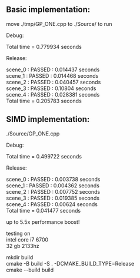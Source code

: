 ## Basic implementation:
move ./tmp/GP_ONE.cpp to ./Source/ to run

Debug:

Total time = 0.779934 seconds

Release:

scene_0 : PASSED : 0.014437 seconds \
scene_1 : PASSED : 0.014468 seconds \
scene_2 : PASSED : 0.040457 seconds \
scene_3 : PASSED : 0.10804 seconds \
scene_4 : PASSED : 0.028381 seconds \
Total time = 0.205783 seconds

## SIMD implementation:

./Source/GP_ONE.cpp

Debug:

Total time = 0.499722 seconds

Release:

scene_0 : PASSED : 0.003738 seconds \
scene_1 : PASSED : 0.004362 seconds \
scene_2 : PASSED : 0.007752 seconds \
scene_3 : PASSED : 0.019385 seconds \
scene_4 : PASSED : 0.00624 seconds \
Total time = 0.041477 seconds

up to 5.5x performance boost!

testing on \
intel core i7 6700 \
32 gb 2133hz

mkdir build \
cmake -B build -S . -DCMAKE_BUILD_TYPE=Release \
cmake --build build